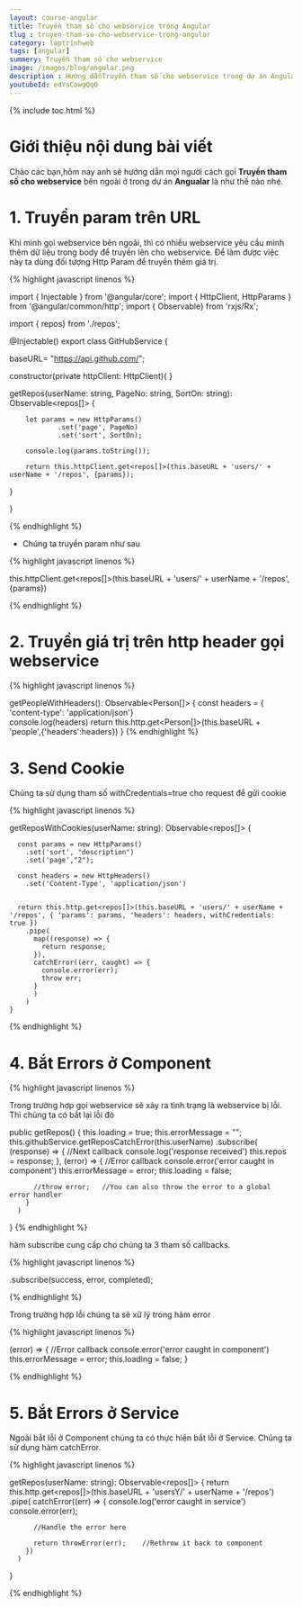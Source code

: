 ```yaml
---
layout: course-angular
title: Truyền tham số cho webservice trong Angular
tlug : truyen-tham-so-cho-webservice-trong-angular
category: laptrinhweb
tags: [angular]
summery: Truyền tham số cho webservice
image: /images/blog/angular.png
description : Hướng dẫnTruyền tham số cho webservice trong dự án Angular. Hiểu được cách truyền tham số cho webservicee trong dự án angular. Hiểu được mục đích của thư viện HTTP Client được sử dụng như thế nào để gọi các webservices.
youtubeId: edYsCowgQq0
---
```


{% include toc.html %}

# **Giới thiệu nội dung bài viết**

Chào các bạn,hôm nay anh sẽ hướng dẫn mọi người cách gọi <b>Truyền tham số cho webservice</b> bên ngoài ở trong dự án <b>Angualar</b> là như thế nào nhé.

# **1. Truyền param trên URL**

Khi mình gọi webservice bên ngoài, thì có nhiều webservice yêu cầu mình thêm dữ liệu trong body để truyền lên cho webservice. Để làm được việc này ta dùng đối tượng Http Param để truyền thêm giá trị.

{% highlight javascript linenos %}

import { Injectable } from '@angular/core';
import { HttpClient, HttpParams } from '@angular/common/http';
import { Observable} from 'rxjs/Rx';
 
import { repos} from './repos';
 
@Injectable()
export class GitHubService {
 
   baseURL= "https://api.github.com/";
 
   constructor(private httpClient: HttpClient){
   }
 
   getRepos(userName: string, PageNo: string, SortOn: string): Observable<repos[]> {
 
 
        let params = new HttpParams()
                .set('page', PageNo)
                .set('sort', SortOn);
   
        console.log(params.toString());
 
        return this.httpClient.get<repos[]>(this.baseURL + 'users/' + userName + '/repos', {params});
   }
  
}

{% endhighlight %}

- Chúng ta truyền param như sau

{% highlight javascript linenos %}

this.httpClient.get<repos[]>(this.baseURL + 'users/' + userName + '/repos', {params})

{% endhighlight %}

# **2. Truyền giá trị trên http header gọi webservice**

{% highlight javascript linenos %}

getPeopleWithHeaders(): Observable<Person[]> {
    const headers = { 'content-type': 'application/json'}  
    console.log(headers)
    return this.http.get<Person[]>(this.baseURL + 'people',{'headers':headers})
  }
{% endhighlight %}

# **3. Send Cookie**

Chúng ta sử dụng tham số withCredentials=true cho request để gửi cookie

{% highlight javascript linenos %}

getReposWithCookies(userName: string): Observable<repos[]> {
 
      const params = new HttpParams()
        .set('sort', "description")
        .set('page',"2");
  
      const headers = new HttpHeaders()
        .set('Content-Type', 'application/json')
        
  
      return this.http.get<repos[]>(this.baseURL + 'users/' + userName + '/repos', { 'params': params, 'headers': headers, withCredentials: true })
        .pipe(
          map((response) => {
            return response;
          }),
          catchError((err, caught) => {
            console.error(err);
            throw err;
          }
          )
        )
    }
 

{% endhighlight %}

# **4. Bắt Errors ở Component**

{% highlight javascript linenos %}

Trong trường hợp gọi webservice sẽ xảy ra tình trạng là webservice bị lỗi. Thì chúng ta có bắt lại lỗi đó

public getRepos() {
    this.loading = true;
    this.errorMessage = "";
    this.githubService.getReposCatchError(this.userName)
      .subscribe(
        (response) => {                           //Next callback
          console.log('response received')
          this.repos = response;
        },
        (error) => {                              //Error callback
          console.error('error caught in component')
          this.errorMessage = error;
          this.loading = false;
    
          //throw error;   //You can also throw the error to a global error handler
        }
      )
  }
{% endhighlight %}

hàm subscribe cung cấp cho chúng ta 3 tham số callbacks.

{% highlight javascript linenos %}

.subscribe(success, error, completed);

{% endhighlight %}

Trong trường hợp lỗi chúng ta sẽ xử lý trong hàm error

{% highlight javascript linenos %}

(error) => {                              //Error callback
          console.error('error caught in component')
          this.errorMessage = error;
          this.loading = false;
        }

{% endhighlight %}

# **5. Bắt Errors ở Service**

Ngoài bắt lỗi ở Component chúng ta có thực hiện bắt lỗi ở Service. Chúng ta sử dụng hàm catchError.

{% highlight javascript linenos %}

getRepos(userName: string): Observable<repos[]> {
    return this.http.get<repos[]>(this.baseURL + 'usersY/' + userName + '/repos')
      .pipe(
        catchError((err) => {
          console.log('error caught in service')
          console.error(err);
 
          //Handle the error here
 
          return throwError(err);    //Rethrow it back to component
        })
      )
  }

{% endhighlight %}














